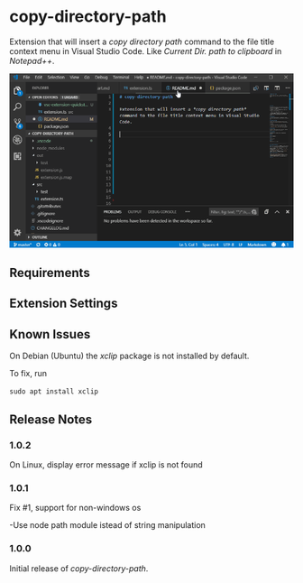 # copy-directory-path 

Extension that will insert a *copy directory path* command to the file title context menu in Visual Studio Code. 
Like *Current Dir. path to clipboard* in _Notepad++_.

![Plugin usage](img/usage.gif)


## Requirements


## Extension Settings


## Known Issues
On Debian (Ubuntu) the _xclip_ package is not installed by default.

To fix, run

`sudo apt install xclip`


## Release Notes

### 1.0.2
On Linux, display error message if xclip is not found


### 1.0.1
Fix #1, support for non-windows os 

-Use node path module istead of string manipulation

### 1.0.0

Initial release of *copy-directory-path*.
